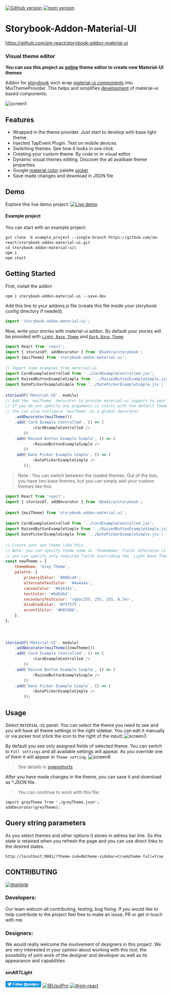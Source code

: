 [![GitHub version](https://badge.fury.io/gh/sm-react%2Fstorybook-addon-material-ui.svg)](https://badge.fury.io/gh/sm-react%2Fstorybook-addon-material-ui)
[![npm version](https://badge.fury.io/js/storybook-addon-material-ui.svg)](https://badge.fury.io/js/storybook-addon-material-ui)

#  Storybook-Addon-Material-UI 
https://github.com/sm-react/storybook-addon-material-ui

### Visual theme editor
__You can use this project as [online](https://sm-react.github.io/storybook-addon-material-ui) theme editor to create new Material-UI themes__

Addon for [storybook](https://github.com/kadirahq/react-storybook) wich wrap [material-ui components](http://www.material-ui.com/) into MuiThemeProvider. This helps and simplifies [development](#getting-started) of material-ui based components.

![screen1](docs/WatchMe.png)

## Features

- Wrapped in the theme provider. Just start to develop with base light theme.
- Injected TapEvent Plugin. Test on mobile devices.
- Switching themes. See how it looks in one click.
- Creating your custom theme. By code or in visual editor.
- Dynamic visual themes editing. Discover the all avalibale theme properties.
- Google [material color](https://material.google.com/style/color.html#color-color-palette) palette [picker](https://github.com/sm-react/react-material-color-picker)
- Save made changes and download in JSON file


## Demo
Explore this live demo project:
[![Live demo](https://img.shields.io/badge/Live%20Demo-%20Storybook-brightgreen.svg)](https://sm-react.github.io/storybook-addon-material-ui)

#### Example project
You can start with an example project:

```shell 
git clone -b example_project --single-branch https://github.com/sm-react/storybook-addon-material-ui.git
cd storybook-addon-material-ui\
npm i
npm start
```

## Getting Started

First, install the addon

```shell
npm i storybook-addon-material-ui --save-dev
```

Add this line to your addons.js file (create this file inside your storybook config directory if needed).

```js
import 'storybook-addon-material-ui';
```

Now, write your stories with material-ui addon. By default your stories will be provided with [`Light Base Theme`](https://github.com/callemall/material-ui/blob/master/src/styles/baseThemes/lightBaseTheme.js) and [`Dark Base Theme`](https://github.com/callemall/material-ui/blob/master/src/styles/baseThemes/darkBaseTheme.js)

```js
import React from 'react';
import { storiesOf, addDecorator } from '@kadira/storybook';
import {muiTheme} from 'storybook-addon-material-ui';

// Import some examples from material-ui
import CardExampleControlled from '../CardExampleControlled.jsx';
import RaisedButtonExampleSimple from '../RaisedButtonExampleSimple.jsx';
import DatePickerExampleSimple from '../DatePickerExampleSimple.jsx';

storiesOf('Material-UI', module)
// Add the `muiTheme` decorator to provide material-ui support to your stories.
// If you do not specify any arguments it starts with two default themes
// You can also configure `muiTheme` as a global decorator.
    .addDecorator(muiTheme())
    .add('Card Example Controlled', () => (
            <CardExampleControlled />
        ))
    .add('Raised Button Example Simple', () => (
            <RaisedButtonExampleSimple />
        ))
    .add('Date Picker Example Simple', () => (
            <DatePickerExampleSimple />
        ));
```
> Note : You can switch between the loaded themes. Out of the box, you have two base themes, but you can simply add your custom themes like this:

```js
import React from 'react';
import { storiesOf, addDecorator } from '@kadira/storybook';

import {muiTheme} from 'storybook-addon-material-ui';

import CardExampleControlled from '../CardExampleControlled.jsx';
import RaisedButtonExampleSimple from '../RaisedButtonExampleSimple.jsx';
import DatePickerExampleSimple from '../DatePickerExampleSimple.jsx';

// Create your own theme like this. 
// Note: you can specify theme name in `themeName` field. Otherwise it will be displayed by the number.
// you can specify only required fields overriding the `Light Base Theme`
const newTheme = {
    themeName: 'Grey Theme',
    palette: {
        primary1Color: '#00bcd4',
        alternateTextColor: '#4a4a4a',
        canvasColor: '#616161',
        textColor: '#bdbdbd',
        secondaryTextColor: 'rgba(255, 255, 255, 0.54)',
        disabledColor: '#757575',
        accent1Color: '#607d8b',
    },
};



storiesOf('Material-UI', module)
    .addDecorator(muiTheme([newTheme]))
    .add('Card Example Controlled', () => (
            <CardExampleControlled />
        ))
    .add('Raised Button Example Simple', () => (
            <RaisedButtonExampleSimple />
        ))
    .add('Date Picker Example Simple', () => (
            <DatePickerExampleSimple />
        ));


```

## Usage

Select `MATERIAL-UI` panel. You can select the theme you need to see and you will have all theme settings in the right sidebar. You can edit it manually or via picker tool (click the icon to the right of the input)
![screen3](https://raw.githubusercontent.com/sm-react/storybook-addon-material-ui/master/docs/screen3.png)

By default you see only assigned fields of selected theme. You can switch to `Full settings` and all available settings will appear. As you override one of them it will appear in `Theme setting`.
![screen6](https://raw.githubusercontent.com/sm-react/storybook-addon-material-ui/master/docs/screen6.png)

> See details in [sreenshorts](./docs/screenshorts.md)

After you have made changes in the theme, you can save it and download as *.JSON file.
>You can continue to work with this file:
```
import greyTheme from './greyTheme.json';
addDecorator(greyTheme);
```

## Query string parameters
As you select themes and other options it stores in adress bar line. So this state is retained when you refresh the page and you can use direct links to the desired states.
```
http://localhost:9001/?theme-ind=0&theme-sidebar=true&theme-full=true
```

## CONTRIBUTING 
[![@airbnb](https://img.shields.io/badge/code%20style-Airbnb-brightgreen.svg)](./.eslintrc)
### Developers:
Our team welcom all contributing, testing, bug fixing. If you would like
to help contribute to the project feel free to make an issue, PR or get in touch with me.

### Designers:
We would really welcome the involvement of designers in this project. We are very interested in your opinion about working with this tool, the possibility of joint work of the designer and developer as well as its appearance and capabilities

#### smARTLight
[![@UsulPro](./twitter_button.png)](https://twitter.com/usulpro)
[![@UsulPro](https://img.shields.io/badge/github-UsulPro-blue.svg)](https://github.com/UsulPro)
[![@sm-react](https://img.shields.io/badge/github-smARTLight-red.svg)](https://github.com/sm-react)

